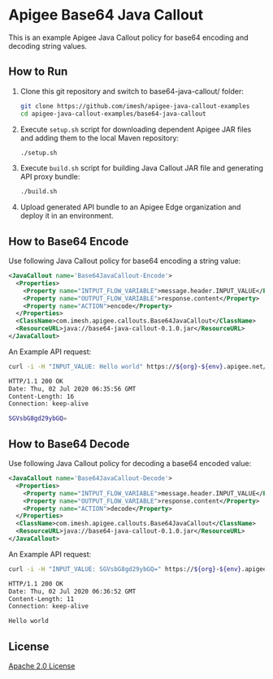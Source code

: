 # Apigee Base64 Java Callout

This is an example Apigee Java Callout policy for base64 encoding and decoding string values.

## How to Run

1. Clone this git repository and switch to base64-java-callout/ folder:

   ```bash
   git clone https://github.com/imesh/apigee-java-callout-examples
   cd apigee-java-callout-examples/base64-java-callout
   ```

2. Execute `setup.sh` script for downloading dependent Apigee JAR files and adding them to the local Maven repository:

   ```bash
   ./setup.sh
   ```

3. Execute `build.sh` script for building Java Callout JAR file and generating API proxy bundle:

   ```bash
   ./build.sh
   ```

4. Upload generated API bundle to an Apigee Edge organization and deploy it in an environment.

## How to Base64 Encode

Use following Java Callout policy for base64 encoding a string value:

```xml
<JavaCallout name='Base64JavaCallout-Encode'>
  <Properties>
    <Property name="INTPUT_FLOW_VARIABLE">message.header.INPUT_VALUE</Property>
    <Property name="OUTPUT_FLOW_VARIABLE">response.content</Property>
    <Property name="ACTION">encode</Property>
  </Properties>
  <ClassName>com.imesh.apigee.callouts.Base64JavaCallout</ClassName>
  <ResourceURL>java://base64-java-callout-0.1.0.jar</ResourceURL>
</JavaCallout>
```

An Example API request:

```bash
curl -i -H "INPUT_VALUE: Hello world" https://${org}-${env}.apigee.net/base64-java-callout/encode

HTTP/1.1 200 OK
Date: Thu, 02 Jul 2020 06:35:56 GMT
Content-Length: 16
Connection: keep-alive

SGVsbG8gd29ybGQ=
```

## How to Base64 Decode

Use following Java Callout policy for decoding a base64 encoded value:

```xml
<JavaCallout name='Base64JavaCallout-Decode'>
  <Properties>
    <Property name="INTPUT_FLOW_VARIABLE">message.header.INPUT_VALUE</Property>
    <Property name="OUTPUT_FLOW_VARIABLE">response.content</Property>
    <Property name="ACTION">decode</Property>
  </Properties>
  <ClassName>com.imesh.apigee.callouts.Base64JavaCallout</ClassName>
  <ResourceURL>java://base64-java-callout-0.1.0.jar</ResourceURL>
</JavaCallout>
```

An Example API request:

```bash
curl -i -H "INPUT_VALUE: SGVsbG8gd29ybGQ=" https://${org}-${env}.apigee.net/base64-java-callout/decode

HTTP/1.1 200 OK
Date: Thu, 02 Jul 2020 06:36:52 GMT
Content-Length: 11
Connection: keep-alive

Hello world
```

## License

[Apache 2.0 License](https://www.apache.org/licenses/LICENSE-2.0)